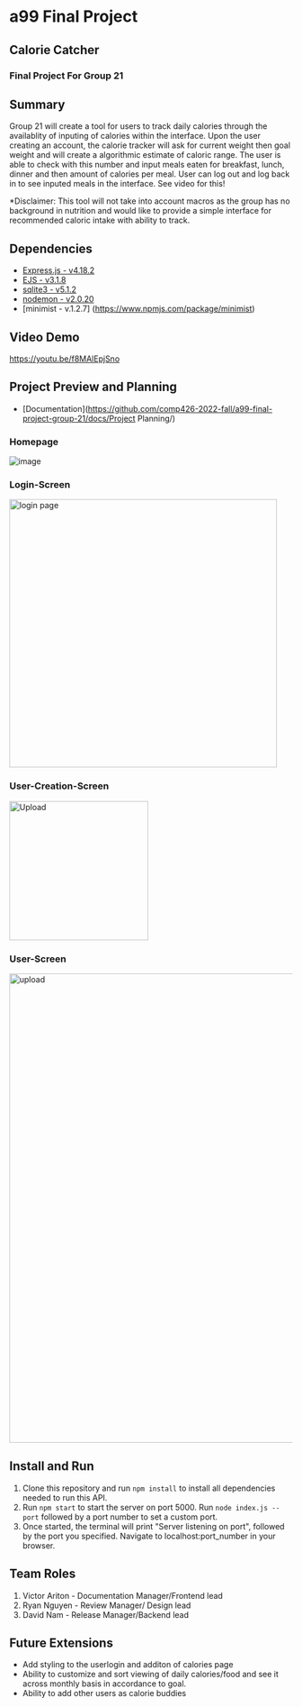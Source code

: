 # a99 Final Project 
 
## Calorie Catcher

### Final Project For Group 21

## Summary 
Group 21 will create a tool for users to track daily calories through the availablity of inputing of calories within the interface. Upon the user creating an account, the calorie tracker will ask for current weight then goal weight and will create a algorithmic estimate of caloric range. The user is able to check with this number and input meals eaten for breakfast, lunch, dinner and then amount of calories per meal. User can log out and log back in to see inputed meals in the interface. See video for this!

*Disclaimer: This tool will not take into account macros as the group has no background in nutrition and would like to provide a simple interface for recommended caloric intake with ability to track.



## Dependencies
+ [Express.js - v4.18.2](https://expressjs.com/)
+ [EJS - v3.1.8](https://ejs.co/)
+ [sqlite3 - v5.1.2](https://www.npmjs.com/package/sqlite3)
+ [nodemon - v2.0.20](https://www.npmjs.com/package/nodemon)
+ [minimist - v.1.2.7] (https://www.npmjs.com/package/minimist)

## Video Demo
https://youtu.be/f8MAlEpjSno

## Project Preview and Planning
+ [Documentation](https://github.com/comp426-2022-fall/a99-final-project-group-21/docs/Project Planning/)

### Homepage 
![image](https://user-images.githubusercontent.com/69809296/206363143-62ac9b74-05ce-4769-94ae-dbf31da052d5.png)

### Login-Screen
<img width="476" alt="login page" src="https://user-images.githubusercontent.com/69809296/206360239-69bc7b47-1a8a-4baa-87de-e6710112bbc3.png">

### User-Creation-Screen
<img width="247" alt="Upload" src="https://user-images.githubusercontent.com/69809296/206363613-c9fce1a5-de5e-4dc6-836e-dcba7ae31398.png">

### User-Screen
<img width="833" alt="upload" src="https://user-images.githubusercontent.com/69809296/206380738-80a775ea-31ad-467a-af68-ba147563c3d1.png">




## Install and Run

1. Clone this repository and run `npm install` to install all dependencies needed to run this API.
2. Run `npm start` to start the server on port 5000. Run `node index.js --port` followed by a port number to set a custom port.
3. Once started, the terminal will print "Server listening on port", followed by the port you specified. Navigate to localhost:port_number  in your browser.

## Team Roles

1. Victor Ariton - Documentation Manager/Frontend lead
2. Ryan Nguyen - Review Manager/ Design lead
3. David Nam - Release Manager/Backend lead

## Future Extensions
+ Add styling to the userlogin and additon of calories page 
+ Ability to customize and sort viewing of daily calories/food and see it across monthly basis in accordance to goal.
+ Ability to add other users as calorie buddies 

